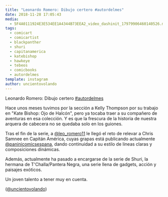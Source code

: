 ```yaml
---
title: "Leonardo Romero: Dibujo certero #autordelmes"
date: 2018-11-28 17:05:43
media: 
  - 5F4A0111924E3E534EE1A4344B73EEA2_video_dashinit_17979906460140526.mp4
tags: 
  - comicart
  - comicartist
  - blackpanther
  - shuri
  - capitanamerica
  - katebishop
  - hawkeye
  - tebeos
  - comicbooks
  - autordelmes
template: instagram
author: uncientovolando
---
```


Leonardo Romero: Dibujo certero [#autordelmes](/tags/autordelmes)


Hace unos meses tuvimos por la sección a Kelly Thompson por su trabajo en "Kate Bishop: Ojo de Halcón", pero ya tocaba traer a su compañero de aventuras en esa colección. Y es que la frescura de la historia de nuestra arquera de cabecera no se quedaba solo en los guiones.


Tras el fin de la serie, a [@leo_romero11](https://instagram.com/leo_romero11) le llegó el reto de relevar a Chris Samnee en Capitán América, cuyas grapas está publicando actualmente [@paninicomicsespana](https://instagram.com/paninicomicsespana), dando continuidad a su estilo de lineas claras y composiciones dinámicas.


Además, actualmente ha pasado a encargarse de la serie de Shuri, la hermana de T'Challa/Pantera Negra, una serie llena de gadgets, acción y paisajes exóticos.


Un joven talento a tener muy en cuenta.


([@uncientovolando](https://instagram.com/uncientovolando))







